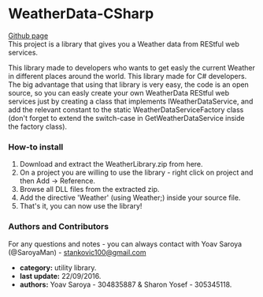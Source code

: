 # WeatherData-CSharp
[Github page<br>](https://saroyaman.github.io/WeatherData-CSharp/)
This project is a library that gives you a Weather data from REStful web services.

This library made to developers who wants to get easly the current Weather in different places around the world. This library made for C# developers. The big advantage that using that library is very easy, the code is an open source, so you can easly create your own WeatherData REStful web services just by creating a class that implements IWeatherDataService, and add the relevant constant to the static WeatherDataServiceFactory class (don't forget to extend the switch-case in GetWeatherDataService inside the factory class).

### How-to install
1. Download and extract the WeatherLibrary.zip from here.
2. On a project you are willing to use the library - right click on project and then Add -> Reference.
3. Browse all DLL files from the extracted zip.
4. Add the directive 'Weather' (using Weather;) inside your source file.
5. That's it, you can now use the library!

### Authors and Contributors
For any questions and notes - you can always contact with Yoav Saroya (@SaroyaMan) - stankovic100@gmail.com
* **category:** utility library.
* **last update:** 22/09/2016.
* **authors:** Yoav Saroya - 304835887 & Sharon Yosef - 305345118.

